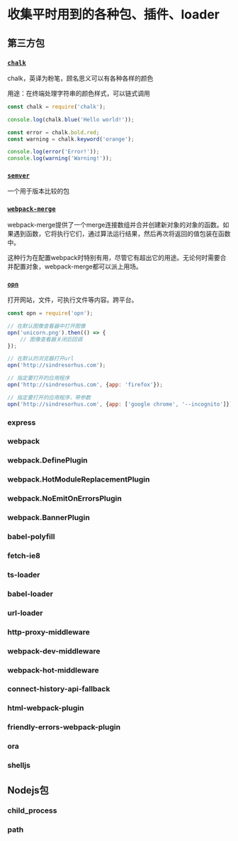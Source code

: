 # 收集平时用到的各种包、插件、loader

## 第三方包

### [`chalk`](https://github.com/chalk/chalk)

chalk，英译为粉笔，顾名思义可以有各种各样的颜色

用途：在终端处理字符串的颜色样式，可以链式调用

~~~ js
const chalk = require('chalk');

console.log(chalk.blue('Hello world!'));

const error = chalk.bold.red;
const warning = chalk.keyword('orange');

console.log(error('Error!'));
console.log(warning('Warning!'));
~~~

### [`semver`](https://github.com/npm/node-semver)

一个用于版本比较的包

### [`webpack-merge`](https://github.com/survivejs/webpack-merge)

webpack-merge提供了一个merge连接数组并合并创建新对象的对象的函数。如果遇到函数，它将执行它们，通过算法运行结果，然后再次将返回的值包装在函数中。

这种行为在配置webpack时特别有用，尽管它有超出它的用途。无论何时需要合并配置对象，webpack-merge都可以派上用场。

### [`opn`](https://github.com/sindresorhus/opn)

打开网站，文件，可执行文件等内容。跨平台。

~~~ javascript
const opn = require('opn');

// 在默认图像查看器中打开图像
opn('unicorn.png').then(() => {
    // 图像查看器关闭后回调
});

// 在默认的浏览器打开url
opn('http://sindresorhus.com');

// 指定要打开的应用程序
opn('http://sindresorhus.com', {app: 'firefox'});

// 指定要打开的应用程序，带参数
opn('http://sindresorhus.com', {app: ['google chrome', '--incognito']});
~~~

### express

### webpack

### webpack.DefinePlugin

### webpack.HotModuleReplacementPlugin

### webpack.NoEmitOnErrorsPlugin

### webpack.BannerPlugin

### babel-polyfill

### fetch-ie8

### ts-loader

### babel-loader

### url-loader

### http-proxy-middleware

### webpack-dev-middleware

### webpack-hot-middleware

### connect-history-api-fallback

### html-webpack-plugin

### friendly-errors-webpack-plugin

### ora

### shelljs

## Nodejs包

### child_process

### path

